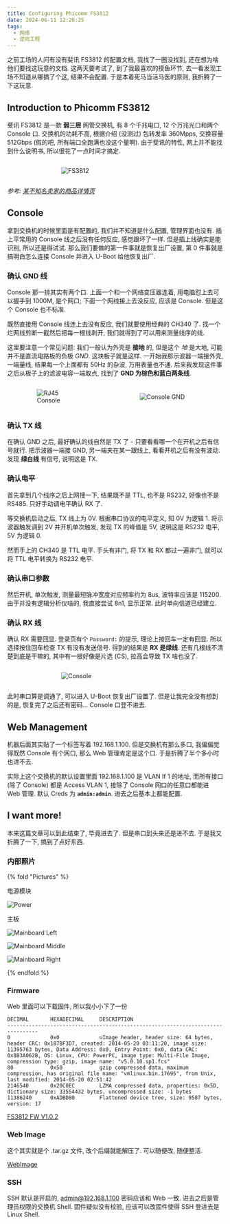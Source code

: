 ```yaml
---
title: Configuring Phicomm FS3812
date: 2024-06-11 12:26:25
tags:
  - 网络
  - 逆向工程
---
```


之前工场的人问有没有斐讯 FS3812 的配置文档, 我找了一圈没找到, 还在想为啥他们要找这玩意的文档. 这两天要考试了, 到了我最喜欢的摸鱼环节, 去一看发现工场不知道从哪搞了个这, 结果不会配置. 于是本着死马当活马医的原则, 我折腾了一下这玩意.

<!-- more -->

## Introduction to Phicomm FS3812

斐讯 FS3812 是一款 **弱三层** 网管交换机, 有 8 个千兆电口, 12 个万兆光口和两个 Console 口. 交换机的功耗不高, 根据介绍 (没测过) 包转发率 360Mpps, 交换容量 512Gbps (假的吧, 所有端口全跑满也没这个量啊). 由于斐讯的特性, 网上并不能找到什么说明书, 所以很花了一点时间才搞定.

<div style="display: flex;">
<div style="width: 50%; margin: auto;">

![FS3812](Phicomm-FS3812/fs3812.png)

</div>
</div>

*参考: [某不知名卖家的商品详情页](https://b2b.homedo.com/goods/100118204.html)*

## Console

拿到交换机的时候里面是有配置的, 我们并不知道是什么配置, 管理界面也没有. 插上平常用的 Console 线之后没有任何反应, 感觉跟坏了一样. 但是插上线确实是能识别, 所以还是得试试. 那么我们要做的第一件事就是恢复出厂设置, 第 0 件事就是搞明白怎么连接 Console 并进入 U-Boot 给他恢复出厂.

### 确认 GND 线

Console 那一排其实有两个口. 上面一个和一个网络变压器连着, 用电脑怼上去可以握手到 1000M, 是个网口; 下面一个网线接上去没反应, 应该是 Console. 但是这个 Console 也不标准.

既然直接用 Console 线连上去没有反应, 我们就要使用经典的 CH340 了. 找一个烂网线剪断一截然后把每一根线剥开, 我们就得到了可以用来测量线序的线.

这里要注意一个常见问题: 我们一般认为外壳是 **接地** 的, 但是这个 *地* 是大地, 可能并不是直流电路板的负极 *GND*. 这块板子就是这样. 一开始我那示波器一端接外壳, 一端量线, 结果每一个上面都有 50Hz 的杂波, 万用表量也不通. 后来我发现这件事之后从板子上的滤波电容一端取点, 找到了 **GND 为棕色和蓝白两条线**.

<div style="display: flex; flex-direction: row;">
<div style="width: 20%; margin: auto;">

![RJ45 Console](Phicomm-FS3812/console-rj45.jpg)

</div>
<div style="width: 25%; margin: auto;">

![Console GND](Phicomm-FS3812/console-gnd.jpg)

</div>
</div>

### 确认 TX 线

在确认 GND 之后, 最好确认的线自然是 TX 了 - 只要看看哪一个在开机之后有信号就行. 把示波器一端接 GND, 另一端夹在某一跟线上, 看看开机之后有没有波动. 发现 **绿白线** 有信号, 说明这是 TX.

### 确认电平

首先拿到几个线序之后上网搜一下, 结果既不是 TTL, 也不是 RS232, 好像也不是 RS485. 只好手动调电平确认 RX 了.

等交换机启动之后, TX 线上为 0V. 根据串口协议的电平定义, 知 0V 为逻辑 1. 将示波器触发调到 2V 并开机单次触发, 发现 TX 的峰值是 5V, 说明这是 RS232 电平, 5V 为逻辑 0.

然而手上的 CH340 是 TTL 电平. 手头有非门, 将 TX 和 RX 都过一遍非门, 就可以将 TTL 电平转换为 RS232 电平.

### 确认串口参数

然后开机, 单次触发, 测量最短脉冲宽度对应频率约为 8us, 波特率应该是 115200. 由于并没有逻辑分析仪啥的, 我直接尝试 8n1, 显示正常. 此时单向信道已经建立.

### 确认 RX 线

确认 RX 需要回显. 登录页有个 `Password:` 的提示, 理论上按回车一定有回显. 所以选择按住回车检查 TX 有没有发送信号. 得到的结果是 **RX 是绿线**. 还有几根线不清楚到底是干嘛的, 其中有一根好像是片选 (CS), 拉高会导致 TX 啥也没了.

<div style="display: flex;">
<div style="width: 50%; margin: auto;">

![Console](Phicomm-FS3812/console.jpg)

</div>
</div>

此时串口算是调通了, 可以进入 U-Boot 恢复出厂设置了. 但是让我完全没有想到的是, 恢复完了之后还有密码... Console 口登不进去.

## Web Management

机器后面其实贴了一个标签写着 192.168.1.100. 但是交换机有那么多口, 我偏偏觉得既然 Console 有个网口, 那么 Web 管理肯定是这个口. 于是折腾了半个多小时也进不去.

实际上这个交换机的默认设置里面 192.168.1.100 是 VLAN If 1 的地址, 而所有接口 (除了 Console) 都是 Access VLAN 1, 接除了 Console 网口的任意口都能进 Web 管理. 默认 Creds 为 **`admin:admin`**. 进去之后基本上都能配置.

## I want more!

本来这篇文章可以到此结束了, 毕竟进去了. 但是串口到头来还是进不去. 于是我又折腾了一下, 搞到了点好东西.

### 内部照片

{% fold "Pictures" %}

电源模块

![Power](Phicomm-FS3812/inside-power.jpg)

主板

![Mainboard Left](Phicomm-FS3812/inside-mainboard-l.jpg)

![Mainboard Middle](Phicomm-FS3812/inside-mainboard-m.jpg)

![Mainboard Right](Phicomm-FS3812/inside-mainboard-r.jpg)

{% endfold %}

### Firmware

Web 里面可以下载固件, 所以我小小下了一份

```text
DECIMAL       HEXADECIMAL     DESCRIPTION
--------------------------------------------------------------------------------
0             0x0             uImage header, header size: 64 bytes, header CRC: 0x187BF3D7, created: 2014-05-20 03:11:20, image size: 11395763 bytes, Data Address: 0x0, Entry Point: 0x0, data CRC: 0x8B3A062B, OS: Linux, CPU: PowerPC, image type: Multi-File Image, compression type: gzip, image name: "v5.0.10.sp1.fcs"
80            0x50            gzip compressed data, maximum compression, has original file name: "vmlinux.bin.17695", from Unix, last modified: 2014-05-20 02:51:42
2146540       0x20C0EC        LZMA compressed data, properties: 0x5D, dictionary size: 33554432 bytes, uncompressed size: -1 bytes
11386240      0xADBD80        Flattened device tree, size: 9587 bytes, version: 17
```

[FS3812 FW V1.0.2](Phicomm-FS3812/FS3812_SW_703003504_V1.0.2.bin)

### Web Image

这个其实就是个 .tar.gz 文件, 改个后缀就能解压了. 可以随便改, 随便整活.

[WebImage](Phicomm-FS3812/webimage.bin)

### SSH

SSH 默认是开启的, admin@192.168.1.100 密码应该和 Web 一致. 进去之后是管理员权限的交换机 Shell. 固件疑似没有校验, 应该可以改固件使得 SSH 登进去是 Linux Shell.
